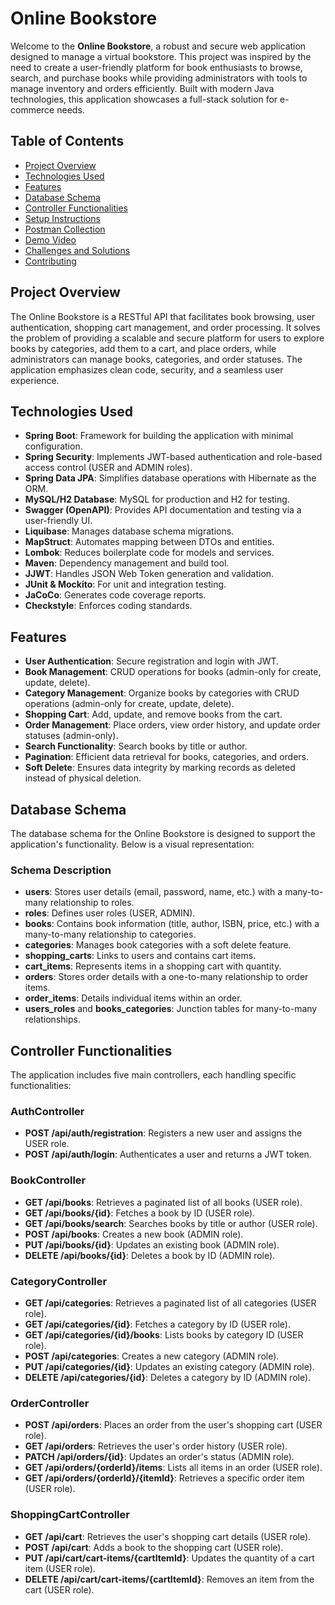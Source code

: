 # Online Bookstore

Welcome to the **Online Bookstore**, a robust and secure web application designed to manage a virtual bookstore. This project was inspired by the need to create a user-friendly platform for book enthusiasts to browse, search, and purchase books while providing administrators with tools to manage inventory and orders efficiently. Built with modern Java technologies, this application showcases a full-stack solution for e-commerce needs.

## Table of Contents
- [Project Overview](#project-overview)
- [Technologies Used](#technologies-used)
- [Features](#features)
- [Database Schema](#database-schema)
- [Controller Functionalities](#controller-functionalities)
- [Setup Instructions](#setup-instructions)
- [Postman Collection](#postman-collection)
- [Demo Video](#demo-video)
- [Challenges and Solutions](#challenges-and-solutions)
- [Contributing](#contributing)

## Project Overview
The Online Bookstore is a RESTful API that facilitates book browsing, user authentication, shopping cart management, and order processing. It solves the problem of providing a scalable and secure platform for users to explore books by categories, add them to a cart, and place orders, while administrators can manage books, categories, and order statuses. The application emphasizes clean code, security, and a seamless user experience.

## Technologies Used
- **Spring Boot**: Framework for building the application with minimal configuration.
- **Spring Security**: Implements JWT-based authentication and role-based access control (USER and ADMIN roles).
- **Spring Data JPA**: Simplifies database operations with Hibernate as the ORM.
- **MySQL/H2 Database**: MySQL for production and H2 for testing.
- **Swagger (OpenAPI)**: Provides API documentation and testing via a user-friendly UI.
- **Liquibase**: Manages database schema migrations.
- **MapStruct**: Automates mapping between DTOs and entities.
- **Lombok**: Reduces boilerplate code for models and services.
- **Maven**: Dependency management and build tool.
- **JJWT**: Handles JSON Web Token generation and validation.
- **JUnit & Mockito**: For unit and integration testing.
- **JaCoCo**: Generates code coverage reports.
- **Checkstyle**: Enforces coding standards.

## Features
- **User Authentication**: Secure registration and login with JWT.
- **Book Management**: CRUD operations for books (admin-only for create, update, delete).
- **Category Management**: Organize books by categories with CRUD operations (admin-only for create, update, delete).
- **Shopping Cart**: Add, update, and remove books from the cart.
- **Order Management**: Place orders, view order history, and update order statuses (admin-only).
- **Search Functionality**: Search books by title or author.
- **Pagination**: Efficient data retrieval for books, categories, and orders.
- **Soft Delete**: Ensures data integrity by marking records as deleted instead of physical deletion.

## Database Schema
The database schema for the Online Bookstore is designed to support the application's functionality. Below is a visual representation:


### Schema Description
- **users**: Stores user details (email, password, name, etc.) with a many-to-many relationship to roles.
- **roles**: Defines user roles (USER, ADMIN).
- **books**: Contains book information (title, author, ISBN, price, etc.) with a many-to-many relationship to categories.
- **categories**: Manages book categories with a soft delete feature.
- **shopping_carts**: Links to users and contains cart items.
- **cart_items**: Represents items in a shopping cart with quantity.
- **orders**: Stores order details with a one-to-many relationship to order items.
- **order_items**: Details individual items within an order.
- **users_roles** and **books_categories**: Junction tables for many-to-many relationships.

## Controller Functionalities
The application includes five main controllers, each handling specific functionalities:

### AuthController
- **POST /api/auth/registration**: Registers a new user and assigns the USER role.
- **POST /api/auth/login**: Authenticates a user and returns a JWT token.

### BookController
- **GET /api/books**: Retrieves a paginated list of all books (USER role).
- **GET /api/books/{id}**: Fetches a book by ID (USER role).
- **GET /api/books/search**: Searches books by title or author (USER role).
- **POST /api/books**: Creates a new book (ADMIN role).
- **PUT /api/books/{id}**: Updates an existing book (ADMIN role).
- **DELETE /api/books/{id}**: Deletes a book by ID (ADMIN role).

### CategoryController
- **GET /api/categories**: Retrieves a paginated list of all categories (USER role).
- **GET /api/categories/{id}**: Fetches a category by ID (USER role).
- **GET /api/categories/{id}/books**: Lists books by category ID (USER role).
- **POST /api/categories**: Creates a new category (ADMIN role).
- **PUT /api/categories/{id}**: Updates an existing category (ADMIN role).
- **DELETE /api/categories/{id}**: Deletes a category by ID (ADMIN role).

### OrderController
- **POST /api/orders**: Places an order from the user's shopping cart (USER role).
- **GET /api/orders**: Retrieves the user's order history (USER role).
- **PATCH /api/orders/{id}**: Updates an order's status (ADMIN role).
- **GET /api/orders/{orderId}/items**: Lists all items in an order (USER role).
- **GET /api/orders/{orderId}/{itemId}**: Retrieves a specific order item (USER role).

### ShoppingCartController
- **GET /api/cart**: Retrieves the user's shopping cart details (USER role).
- **POST /api/cart**: Adds a book to the shopping cart (USER role).
- **PUT /api/cart/cart-items/{cartItemId}**: Updates the quantity of a cart item (USER role).
- **DELETE /api/cart/cart-items/{cartItemId}**: Removes an item from the cart (USER role).